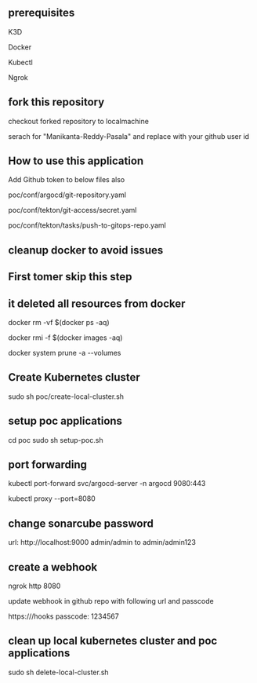 

## prerequisites

K3D

Docker

Kubectl

Ngrok

## fork this repository

checkout forked repository to localmachine

serach for "Manikanta-Reddy-Pasala" and replace with your github user id

## How to use this application

Add Github token to below files also 

poc/conf/argocd/git-repository.yaml

poc/conf/tekton/git-access/secret.yaml

poc/conf/tekton/tasks/push-to-gitops-repo.yaml

## cleanup docker to avoid issues
## First tomer skip this step 
##  it deleted all resources from docker

docker rm -vf $(docker ps -aq)

docker rmi -f $(docker images -aq)

docker system prune -a --volumes

## Create Kubernetes cluster

sudo sh poc/create-local-cluster.sh

## setup poc applications

cd poc 
sudo sh setup-poc.sh

## port forwarding

kubectl port-forward svc/argocd-server -n argocd 9080:443

kubectl proxy --port=8080

## change sonarcube password

url: http://localhost:9000
admin/admin to admin/admin123

## create a webhook

ngrok http 8080

update webhook in github repo with following url and passcode

https://<ngrok url>/hooks
passcode: 1234567

## clean up local kubernetes cluster and poc applications

sudo sh delete-local-cluster.sh
